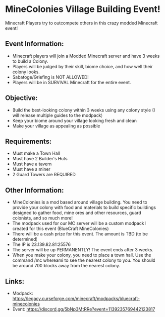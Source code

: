 # MineColonies Village Building Event!
Minecraft Players try to outcompete others in this crazy modded Minecraft event!

## Event Information:
- Minecraft players will join a Modded Minecraft server and have 3 weeks to build a Colony.
- Players will be judged by their skill, biome choice, and how well their colony looks.
- Sabatoge/Griefing is NOT ALLOWED!
- Players will be in SURVIVAL Minecraft for the entire event.

## Objective:
- Build the best-looking colony within 3 weeks using any colony style (I will release multiple guides to the modpack)
- Keep your biome around your village looking fresh and clean
- Make your village as appealing as possible

## Requirements:
- Must make a Town Hall
- Must have 2 Builder's Huts
- Must have a tavern
- Must have a miner
- 2 Guard Towers are REQUIRED

## Other Information:
- MineColonies is a mod based around village building. You need to provide your colony with food and materials to build specific buildings designed to gather food, mine ores and other resources, guard colonists, and so much more!
- The modpack used for our MC server will be a custom modpack I created for this event (BlueCraft MineColonies)
- There will be a cash prize for this event. The amount is TBD (to be determined)
- The IP is 23.139.82.81:25576
- The server will be up PERMANENTLY! The event ends after 3 weeks.
- When you make your colony, you need to place a town hall. Use the command /mc whereami to see the nearest colony to you. You should be around 700 blocks away from the nearest colony.

## Links:
- Modpack: https://legacy.curseforge.com/minecraft/modpacks/bluecraft-minecolonies
- Event: https://discord.gg/5bNp3MtRRe?event=1139235769442123817
